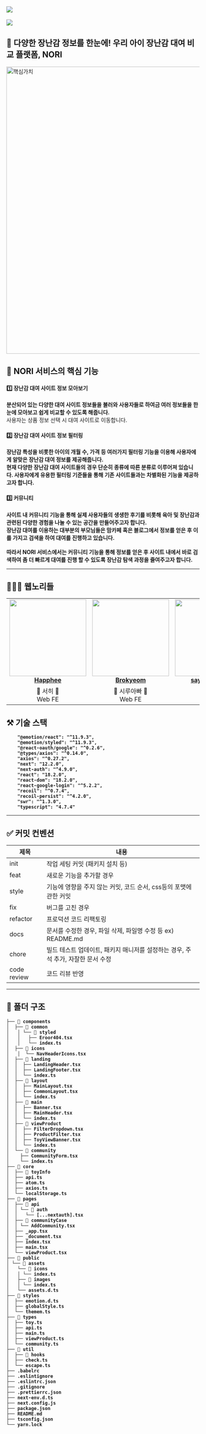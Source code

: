 

<h2>
   <img src="https://user-images.githubusercontent.com/79238676/178289176-0ff0c55a-0b9b-4323-80e0-cfd4dc042ee0.png"/>
   </h2>
 <img src="https://capsule-render.vercel.app/api?type=waving&color=FFE766&height=100&section=header&text=Web💚nori-dongsan&fontSize=40&fontColor=ffffff" />


<h2> 🧸 다양한 장난감 정보를 한눈에! 우리 아이 장난감 대여 비교 플랫폼, NORI </h2>
<img width="748" alt="핵심가치" src="https://user-images.githubusercontent.com/79238676/178306085-6d51b179-cbd6-4b7e-9cb4-7a762f582b68.png">


<h2> 💚 NORI 서비스의 핵심 기능 </h2>


<h4> 1️⃣ 장난감 대여 사이트 정보 모아보기 </h4>

<div ><strong>분산되어 있는 다양한 대여 사이트 정보들을 불러와 사용자들로 하여금 여러 정보들을 한 눈에 모아보고 쉽게 비교할 수 있도록 해줍니다.</strong> <br/>
사용자는 상품 정보 선택 시 대여 사이트로 이동합니다. </div>


<h4> 2️⃣ 장난감 대여 사이트 정보 필터링</h4>

<div> <strong>장난감 특성을 비롯한 아이의 개월 수, 가격 등 여러가지 필터링 기능을 이용해 사용자에게 알맞은 장난감 대여 정보를 제공해줍니다.<strong><br/>
현재 다양한 장난감 대여 사이트들의 경우 단순히 종류에 따른 분류로 이루어져 있습니다. 사용자에게 유용한 필터링 기준들을 통해 기존 사이트들과는 차별화된 기능을 제공하고자 합니다. </div>


<h4> 3️⃣ 커뮤니티</h4>

<div> <strong>사이트 내 커뮤니티 기능을 통해 실제 사용자들의 생생한 후기를 비롯해 육아 및 장난감과 관련된 다양한 경험을 나눌 수 있는 공간을 만들어주고자 합니다.<strong> <br/>
장난감 대여를 이용하는 대부분의 부모님들은 맘카페 혹은 블로그에서 정보를 얻은 후 이를 가지고 검색을 하여 대여를 진행하고 있습니다. <br/><br/>
따라서 NORI 서비스에서는 커뮤니티 기능을 통해 정보를 얻은 후 사이트 내에서 바로 검색하여 좀 더 빠르게 대여를 진행 할 수 있도록 장난감 탐색 과정을 줄여주고자 합니다. </div>

---

## 🧑🏻‍💻 웹노리들
<table align="center">
    <tr align="center" >
        <td style="min-width: 150px;">
            <a href="https://github.com/Happhee">
              <img src="https://user-images.githubusercontent.com/79238676/178311426-77d9dadf-e52d-4ca8-b9ec-9368faef7685.png" width="200">
              <br />
              <b>Happhee</b>
            </a>
        </td>
        <td style="min-width: 150px;">
            <a href="https://github.com/Brokyeom">
              <img src="https://user-images.githubusercontent.com/79238676/178312183-d3fde33c-aedd-4a53-b478-4465893c348c.JPG" width="200" >
              <br />
              <b>Brokyeom</b>
            </a>
        </td>
        <td style="min-width: 150px;" background-color="white">
            <a href="https://github.com/say-young516">
              <img src="https://user-images.githubusercontent.com/79238676/178309614-8f14b607-5b57-461f-a0fb-92689295b2b2.JPG" width="200" >
              <br />
              <b>say-young516</b>
            </a> 
        </td>
        <td style="min-width: 150px;" background-color="white">
            <a href="https://github.com/aeuna">
              <img src="https://user-images.githubusercontent.com/79238676/178310479-8c185a5e-098f-4928-ba1b-64d020321c3a.JPG" width="200">
              <br />
              <b>aeuna</b>
            </a> 
        </td>
    </tr>
    <tr align="center">
        <td>
            💛 서히 💛 <br/>
            Web FE
        </td>
        <td>
            💙 시루아빠 💙<br />
            Web FE
        </td>
        <td>
            💖 영 💖<br />
            Web FE
        </td>
        <td>
            💜은아💜 <br />
            Web FE
        </td>
    </tr>
</table>


## ⚒️ 기술 스택 
```
    "@emotion/react": "^11.9.3",
    "@emotion/styled": "^11.9.3",
    "@react-oauth/google": "^0.2.6",
    "@types/axios": "^0.14.0",
    "axios": "^0.27.2",
    "next": "12.2.0",
    "next-auth": "^4.9.0",
    "react": "18.2.0",
    "react-dom": "18.2.0",
    "react-google-login": "^5.2.2",
    "recoil": "^0.7.4",
    "recoil-persist": "^4.2.0",
    "swr": "^1.3.0",
    "typescript": "4.7.4"
```
---

## ✅ 커밋 컨벤션

| 제목     | 내용                                   |
| -------- | -------------------------------------- |
| init     | 작업 세팅 커밋 (패키지 설치 등)        |
| feat     | 새로운 기능을 추가할 경우       |
| style   | 기능에 영향을 주지 않는 커밋, 코드 순서, css등의 포맷에 관한 커밋                         |
| fix      | 버그를 고친 경우                       |
| refactor |프로덕션 코드 리팩토링        |
| docs      | 문서를 수정한 경우, 파일 삭제, 파일명 수정 등 ex) README.md|
| chore | 빌드 테스트 업데이트, 패키지 매니저를 설정하는 경우, 주석 추가, 자잘한 문서 수정 |
| code review | 코드 리뷰 반영 |

----
## 📁 폴더 구조
```
├── 📁 components 
│  ├── 📁 common
│	│ └── 📁 styled  
│	│   ├── Eroor404.tsx
│	│   └── index.ts
│  ├── 📁 icons 
│	│  └── NavHeaderIcons.tsx 
│  ├── 📁 landing
│  │  ├── LandingHeader.tsx
│  │  ├── LandingFooter.tsx
│  │  └── index.ts
│  ├── 📁 layout 
│  │  ├── MainLayout.tsx
│  │  ├── CommonLayout.tsx
│  │  └── index.ts
│  ├── 📁 main 
│  │  ├── Banner.tsx
│  │  ├── MainHeader.tsx
│  │  └── index.ts 
│  ├── 📁 viewProduct 
│  │  ├── FilterDropdown.tsx
│  │  ├── ProductFilter.tsx
│  │  ├── ToyViewBanner.tsx
│  │  └── index.ts
│  └── 📁 community 
│    ├── CommunityForm.tsx
│    └── index.ts 
├── 📁 core 
│  ├── 📁 toyInfo 
│  ├── api.ts 
│  ├── atom.ts 
│  ├── axios.ts 
│  └── localStorage.ts 
├── 📁 pages
│  ├── 📁 api
│  │ └── 📁 auth
│  │   └── [...nextauth].tsx
│  ├── 📁 communityCase
│  │ └── AddCommunity.tsx 
│  ├── _app.tsx
│  ├── _document.tsx
│  ├── index.tsx
│  ├── main.tsx
│  └── viewProduct.tsx
├── 📁 public
│ └── 📁 assets
│   └── 📁 icons
│   │ └── index.ts
│   ├── 📁 images
│   │ └── index.ts
│   └── assets.d.ts 
├── 📁 styles
│  ├── emotion.d.ts
│  ├── globalStyle.ts
│  └── themem.ts
├── 📁 types 
│  ├── toy.ts 
│  ├── api.ts
│  ├── main.ts
│  ├── viewProduct.ts
│  └── community.ts
├── 📁 util 
│  ├── 📁 hooks 
│  ├── check.ts 
│  └── escape.ts
├── .babelrc 
├── .eslintignore
├── .eslintrc.json
├── .gitignore
├── .prettierrc.json 
├── next-env.d.ts 
├── next.config.js
├── package.json
├── README.md
├── tsconfig.json 
└── yarn.lock
